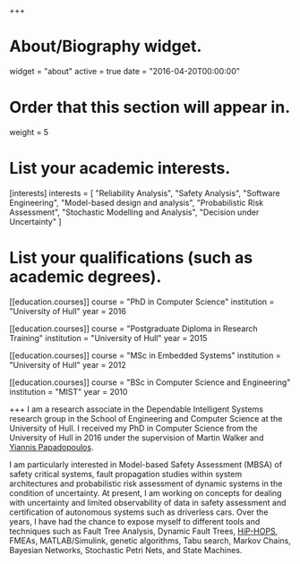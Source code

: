 +++
# About/Biography widget.
widget = "about"
active = true
date = "2016-04-20T00:00:00"

# Order that this section will appear in.
weight = 5

# List your academic interests.
[interests]
  interests = [
    "Reliability Analysis",
    "Safety Analysis",
    "Software Engineering",
    "Model-based design and analysis",
    "Probabilistic Risk Assessment",
    "Stochastic Modelling and Analysis",
	"Decision under Uncertainty"
  ]

# List your qualifications (such as academic degrees).
[[education.courses]]
  course = "PhD in Computer Science"
  institution = "University of Hull"
  year = 2016

  [[education.courses]]
    course = "Postgraduate Diploma in Research Training"
    institution = "University of Hull"
    year = 2015

[[education.courses]]
  course = "MSc in Embedded Systems"
  institution = "University of Hull"
  year = 2012

[[education.courses]]
  course = "BSc in Computer Science and Engineering"
  institution = "MIST"
  year = 2010

+++
I am a research associate in the Dependable Intelligent Systems research group in the School of Engineering and Computer Science at the University of Hull. I received my PhD in Computer Science from the University of Hull in 2016 under the supervision of Martin Walker and [Yiannis Papadopoulos](https://yipapadopoulos.wixsite.com/yiap).

I am particularly interested in Model-based Safety Assessment (MBSA) of safety critical systems, fault propagation studies within system architectures and probabilistic risk assessment of dynamic systems in the condition of uncertainty. At present, I am working on concepts for dealing with uncertainty and limited observability of data in safety assessment and certification of autonomous systems such as driverless cars. Over the years, I have had the chance to expose myself to different tools and techniques such as Fault Tree Analysis, Dynamic Fault Trees, [HiP-HOPS](http://www.hip-hops.eu/), FMEAs, MATLAB/Simulink, genetic algorithms, Tabu search, Markov Chains, Bayesian Networks, Stochastic Petri Nets, and State Machines.
